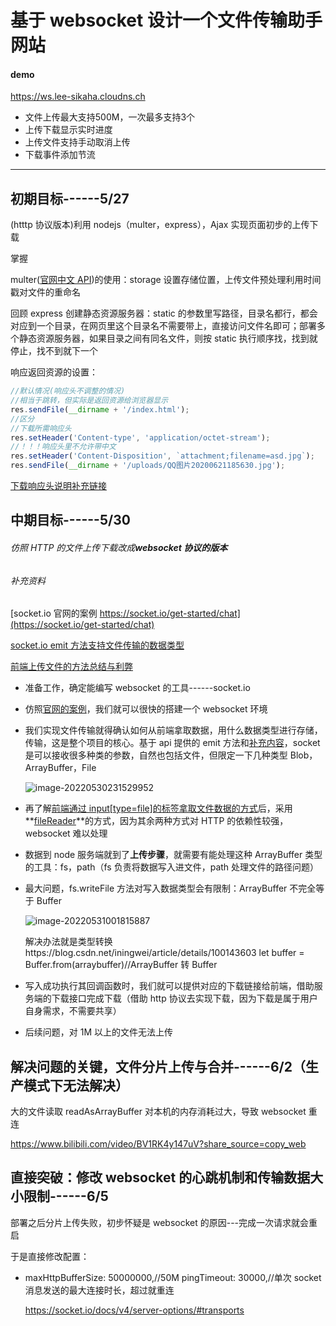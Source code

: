 # 基于 websocket 设计一个文件传输助手网站

#### demo

https://ws.lee-sikaha.cloudns.ch

- 文件上传最大支持500M，一次最多支持3个
- 上传下载显示实时进度
- 上传文件支持手动取消上传
- 下载事件添加节流

---

## 初期目标------5/27

(htttp 协议版本)利用 nodejs（multer，express），Ajax 实现页面初步的上传下载

掌握

multer([官网中文 API](https://github.com/expressjs/multer/blob/master/doc/README-zh-cn.md))的使用：storage 设置存储位置，上传文件预处理利用时间戳对文件的重命名

回顾 express 创建静态资源服务器：static 的参数里写路径，目录名都行，都会对应到一个目录，在网页里这个目录名不需要带上，直接访问文件名即可；部署多个静态资源服务器，如果目录之间有同名文件，则按 static 执行顺序找，找到就停止，找不到就下一个

响应返回资源的设置：

```js
//默认情况(响应头不调整的情况)
//相当于跳转，但实际是返回资源给浏览器显示
res.sendFile(__dirname + '/index.html');
//区分
//下载所需响应头
res.setHeader('Content-type', 'application/octet-stream');
//！！！响应头里不允许带中文
res.setHeader('Content-Disposition', `attachment;filename=asd.jpg`);
res.sendFile(__dirname + '/uploads/QQ图片20200621185630.jpg');
```

[下载响应头说明补充链接](https://cloud.tencent.com/developer/article/1417956#:~:text=http%20%E5%8D%8F%E8%AE%AE%E5%AE%9E%E7%8E%B0%E6%96%87%E4%BB%B6%E4%B8%8B%E8%BD%BD%E6%97%B6%EF%BC%8C%E9%9C%80%E8%A6%81%E5%9C%A8%20%E6%9C%8D%E5%8A%A1%E5%99%A8%20%E8%AE%BE%E7%BD%AE%E5%A5%BD%E7%9B%B8%E5%85%B3%E5%93%8D%E5%BA%94%E5%A4%B4%EF%BC%8C%E5%B9%B6%E4%BD%BF%E7%94%A8%E4%BA%8C%E8%BF%9B%E5%88%B6%E4%BC%A0%E8%BE%93%E6%96%87%E4%BB%B6%E6%95%B0%E6%8D%AE%EF%BC%8C%E8%80%8C%E5%AE%A2%E6%88%B7%E7%AB%AF%EF%BC%88%E6%B5%8F%E8%A7%88%E5%99%A8%EF%BC%89%E4%BC%9A%E6%A0%B9%E6%8D%AE%E5%93%8D%E5%BA%94%E5%A4%B4%E6%8E%A5%E6%94%B6%E6%96%87%E4%BB%B6%E6%95%B0%E6%8D%AE%E3%80%82%20%E5%9C%A8,http%20%E5%93%8D%E5%BA%94%E6%8A%A5%E6%96%87%E4%B8%AD%EF%BC%8C%20Content-type%20%E5%92%8C%20Content-Disposition%20%E6%98%AF%E6%9C%80%E5%85%B3%E9%94%AE%E7%9A%84%E4%B8%A4%E4%B8%AA%E5%93%8D%E5%BA%94%E5%A4%B4%E3%80%82)

## 中期目标------5/30

###### 仿照 HTTP 的文件上传下载改成**websocket 协议的版本**

###### 补充资料

[socket.io 官网的案例 https://socket.io/get-started/chat](https://socket.io/get-started/chat)

[socket.io emit 方法支持文件传输的数据类型](https://socket.io/blog/introducing-socket-io-1-0/#binary-support)

[前端上传文件的方法总结与利弊](https://www.cnblogs.com/soraly/p/8441589.html)

- 准备工作，确定能编写 websocket 的工具------socket.io

- 仿照[官网的案例](https://socket.io/get-started/chat)，我们就可以很快的搭建一个 websocket 环境

- 我们实现文件传输就得确认如何从前端拿取数据，用什么数据类型进行存储，传输，这是整个项目的核心。基于 api 提供的 emit 方法和[补充内容](https://socket.io/blog/introducing-socket-io-1-0/#binary-support)，socket 是可以接收很多种类的参数，自然也包括文件，但限定一下几种类型 Blob，ArrayBuffer，File

  ![image-20220530231529952](C:\Users\98755\AppData\Roaming\Typora\typora-user-images\image-20220530231529952.png)

- 再了解[前端通过 input[type=file]的标签拿取文件数据的方式](https://www.cnblogs.com/soraly/p/8441589.html)后，采用**[fileReader](https://developer.mozilla.org/zh-CN/docs/Web/API/FileReader/FileReader)**的方式，因为其余两种方式对 HTTP 的依赖性较强，websocket 难以处理

- 数据到 node 服务端就到了**上传步骤**，就需要有能处理这种 ArrayBuffer 类型的工具：fs，path（fs 负责将数据写入进文件，path 处理文件的路径问题）

- 最大问题，fs.writeFile 方法对写入数据类型会有限制：ArrayBuffer 不完全等于 Buffer

  ![image-20220531001815887](C:\Users\98755\AppData\Roaming\Typora\typora-user-images\image-20220531001815887.png)

  解决办法就是类型转换https://blog.csdn.net/iningwei/article/details/100143603 let buffer = Buffer.from(arraybuffer)//ArrayBuffer 转 Buffer

- 写入成功执行其回调函数时，我们就可以提供对应的下载链接给前端，借助服务端的下载接口完成下载（借助 http 协议去实现下载，因为下载是属于用户自身需求，不需要共享）

- 后续问题，对 1M 以上的文件无法上传

## 解决问题的关键，文件分片上传与合并------6/2（生产模式下无法解决）

大的文件读取 readAsArrayBuffer 对本机的内存消耗过大，导致 websocket 重连

https://www.bilibili.com/video/BV1RK4y147uV?share_source=copy_web

## 直接突破：修改 websocket 的心跳机制和传输数据大小限制------6/5

部署之后分片上传失败，初步怀疑是 websocket 的原因---完成一次请求就会重启

于是直接修改配置：

- maxHttpBufferSize: 50000000,//50M pingTimeout: 30000,//单次 socket 消息发送的最大连接时长，超过就重连

  https://socket.io/docs/v4/server-options/#transports
